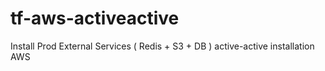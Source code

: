 # tf-aws-activeactive
Install Prod External Services ( Redis + S3 + DB ) active-active installation AWS


